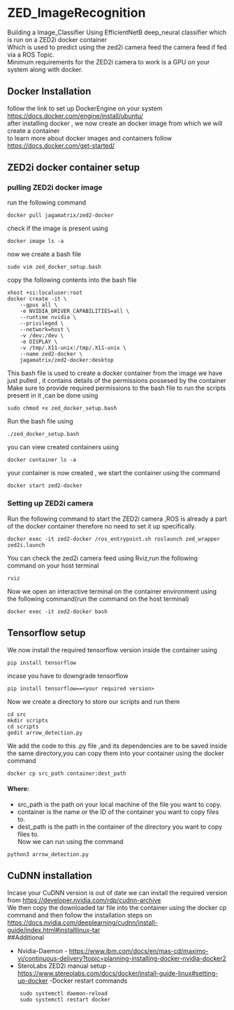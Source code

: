 # ZED_ImageRecognition
Building a Image_Classifier Using EfficientNetB deep_neural classifier which is run on a ZED2i docker container<br>
Which is used to predict using the zed2i camera feed the camera feed if fed via a ROS Topic.<br>
Minimum requirements for the ZED2i camera to work is a GPU on your system along with docker.<br>
## Docker Installation
follow the link to set up DockerEngine on your system
https://docs.docker.com/engine/install/ubuntu/
<br>
after installing docker , we now create an docker image from which we will create a container <br>
to learn more about docker images and containers follow https://docs.docker.com/get-started/ <br>
## ZED2i docker container setup
### pulling ZED2i docker image
run the following command <br>
```
docker pull jagamatrix/zed2-docker
```
check if the image is present using
```
docker image ls -a
```
now we create a bash file
```
sudo vim zed_docker_setup.bash
```
copy the following contents into the bash file
```
xhost +si:localuser:root
docker create -it \
    --gpus all \
    -e NVIDIA_DRIVER_CAPABILITIES=all \
    --runtime nvidia \
    --privileged \
    --network=host \
    -v /dev:/dev \
    -e DISPLAY \
    -v /tmp/.X11-unix:/tmp/.X11-unix \
    --name zed2-docker \
    jagamatrix/zed2-docker:desktop
```
This bash file is used to create a docker container from the image we have just pulled , it contains details of the permissions possesed by the container 
Make sure to provide required permissions to the bash file to run the scripts present in it ,can be done using 
```
sudo chmod +x zed_docker_setup.bash
```
Run the bash file using
```
./zed_docker_setup.bash
```
you can view created containers using 
```
docker container ls -a
```
your container is now created , we start the container using the command 
```
docker start zed2-docker
```
### Setting up ZED2i camera
Run the following command to start the ZED2i camera ,ROS is already a part of the docker container therefore no need to set it up specifically.
```
docker exec -it zed2-docker /ros_entrypoint.sh roslaunch zed_wrapper zed2i.launch
```
You can check the zed2i camera feed using Rviz,run the following command on your host terminal
```
rviz
```
Now we open an interactive terminal on the container environment using the following command(run the command on the host terminal)
```
docker exec -it zed2-docker bash
```
## Tensorflow setup 
We now install the required tensorflow version inside the container using 
```
pip install tensorflow
```
incase you have to downgrade tensorflow
```
pip install tensorflow==<your required version>
```
Now we create a directory to store our scripts and run them
```
cd src
mkdir scripts
cd scripts
gedit arrow_detection.py
```
We add the code to this .py file ,and its dependencies are to be saved inside the same directory,you can copy them into your container using the docker command
```
docker cp src_path container:dest_path
```
#### Where:
- src_path is the path on your local machine of the file you want to copy.<br>
- container is the name or the ID of the container you want to copy files to.<br>
- dest_path is the path in the container of the directory you want to copy files to.<br>
Now we can run using the command
```
python3 arrow_detection.py
```
## CuDNN installation 
Incase your CuDNN version is out of date we can install the required version from https://developer.nvidia.com/rdp/cudnn-archive <br>
We then copy the downloaded tar file into the container using the docker cp command and then follow the installation steps on https://docs.nvidia.com/deeplearning/cudnn/install-guide/index.html#installlinux-tar <br>
##Additional
- Nvidia-Daemon - https://www.ibm.com/docs/en/mas-cd/maximo-vi/continuous-delivery?topic=planning-installing-docker-nvidia-docker2 <br>
- SteroLabs ZED2i manual setup - https://www.stereolabs.com/docs/docker/install-guide-linux#setting-up-docker
-Docker restart commands
```
    sudo systemctl daemon-reload
    sudo systemctl restart docker
```








